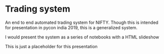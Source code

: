 # Trading system

An end to end automated trading system for NIFTY.
Though this is intended for presentation in pycon india 2019, this is a generalized system.

I would present the system as a series of notebooks with a HTML slideshow

This is just a placeholder for this presentation
